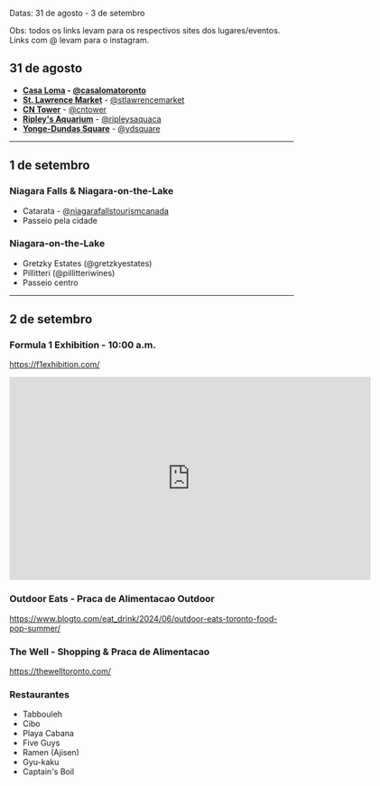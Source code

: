 Datas: 31 de agosto - 3 de setembro

Obs: todos os links levam para os respectivos sites dos lugares/eventos. Links com @ levam para o instagram.
## 31 de agosto

- **[Casa Loma](https://casaloma.ca/) - [@casalomatoronto](https://www.instagram.com/casalomatoronto?utm_source=ig_web_button_share_sheet&igsh=ZDNlZDc0MzIxNw==)**
- **[St. Lawrence Market](https://www.stlawrencemarket.com/)** - [@stlawrencemarket](https://www.instagram.com/stlawrencemarket?utm_source=ig_web_button_share_sheet&igsh=ZDNlZDc0MzIxNw==)
- **[CN Tower](https://www.cntower.ca/)** - [@cntower](https://www.instagram.com/cntower?utm_source=ig_web_button_share_sheet&igsh=ZDNlZDc0MzIxNw==)
- **[Ripley's Aquarium](https://www.ripleys.com/attractions/ripleys-aquarium-of-canada)** - [@ripleysaquaca](https://www.instagram.com/ripleysaquaca?utm_source=ig_web_button_share_sheet&igsh=ZDNlZDc0MzIxNw==)
- **[Yonge-Dundas Square](https://www.ydsquare.ca/)** - [@ydsquare](https://www.instagram.com/ydsquare?utm_source=ig_web_button_share_sheet&igsh=ZDNlZDc0MzIxNw==)
---
## 1 de setembro

### Niagara Falls & Niagara-on-the-Lake
- Catarata - [@niagarafallstourismcanada](https://www.instagram.com/niagarafallstourismcanada?utm_source=ig_web_button_share_sheet&igsh=ZDNlZDc0MzIxNw==)
- Passeio pela cidade
### Niagara-on-the-Lake
- Gretzky Estates (@gretzkyestates)
- Pillitteri (@pillitteriwines)
- Passeio centro
---
## 2 de setembro

### Formula 1 Exhibition - 10:00 a.m.
https://f1exhibition.com/
<iframe width="640" height="360" src="https://www.youtube.com/embed/54kjqkWqpGk" title="The Formula 1 Exhibition Toronto presented by TSN - tickets on sale!" frameborder="0" allow="accelerometer; autoplay; clipboard-write; encrypted-media; gyroscope; picture-in-picture; web-share" referrerpolicy="strict-origin-when-cross-origin" allowfullscreen></iframe>


### Outdoor Eats - Praca de Alimentacao Outdoor
https://www.blogto.com/eat_drink/2024/06/outdoor-eats-toronto-food-pop-summer/

### The Well - Shopping & Praca de Alimentacao
https://thewelltoronto.com/

### Restaurantes 
- Tabbouleh
- Cibo
- Playa Cabana
- Five Guys
- Ramen (Ajisen)
- Gyu-kaku
- Captain's Boil




